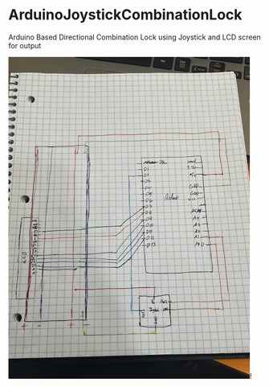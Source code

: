 # ArduinoJoystickCombinationLock

Arduino Based Directional Combination Lock using Joystick and LCD screen for output

![alt text](https://github.com/notEthanWeir/ArduinoJoystickCombinationLock/blob/main/images/arduino%20combination%20lock%20schematic.jpg)!
